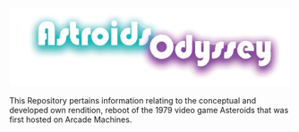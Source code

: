
![Alt text](https://github.com/matthewsides/Asteroids-Odyssey-/blob/master/astroids_odyssey_logo_alternative.png?raw=true "Optional Title")

This Repository pertains information relating to the conceptual and developed own rendition, reboot of the 1979 video game Asteroids that was first hosted on Arcade Machines.
